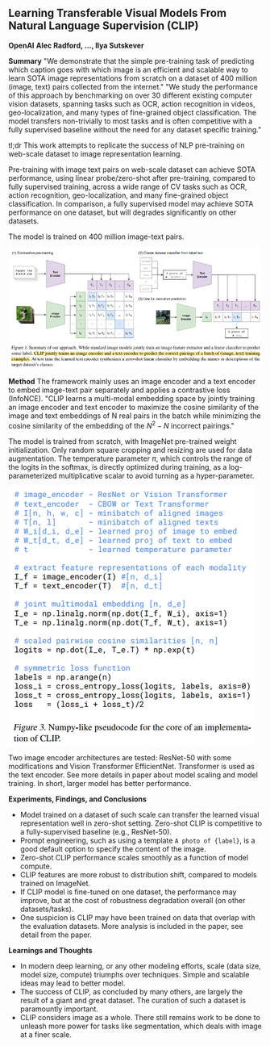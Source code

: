## Learning Transferable Visual Models From Natural Language Supervision (CLIP)
**OpenAI**
**Alec Radford, ..., Ilya Sutskever**

**Summary**
"We demonstrate that the simple pre-training task of predicting which caption goes with which image is an efficient and scalable way to learn SOTA image representations from scratch on a dataset of 400 million (image, text) pairs collected from the internet."
"We study the performance of this approach by benchmarking on over 30 different existing computer vision datasets, spanning tasks such as OCR, action recognition in videos, geo-localization, and many types of fine-grained object classification. The model transfers non-trivially to most tasks and is often competitive with a fully supervised baseline without the need for any dataset specific training."

tl;dr
This work attempts to replicate the success of NLP pre-training on web-scale dataset to image representation learning.

Pre-training with image text pairs on web-scale dataset can achieve SOTA performance, using linear probe/zero-shot after pre-training, compared to fully supervised training, across a wide range of CV tasks such as OCR, action recognition, geo-localization, and many fine-grained object classification. In comparison, a fully supervised model may achieve SOTA performance on one dataset, but will degrades significantly on other datasets.

The model is trained on 400 million image-text pairs.

![image](./docs/attachments/CLIP.png)

**Method**
The framework mainly uses an image encoder and a text encoder to embed image-text pair separately and applies a contrastive loss (InfoNCE). "CLIP learns a multi-modal embedding space by jointly training an image encoder and text encoder to maximize the cosine similarity of the image and text embeddings of N real pairs in the batch while minimizing the cosine similarity of the embedding of the $N^2 - N$ incorrect pairings."

The model is trained from scratch, with ImageNet pre-trained weight initialization. Only random square cropping and resizing are used for data augmentation. The temperature parameter $\pi$, which controls the range of the logits in the softmax, is directly optimized during training, as a log-parameterized multiplicative scalar to avoid turning as a hyper-parameter.

![image](./docs/attachments/CLIP_pseudocode.png)

Two image encoder architectures are tested: ResNet-50 with some modifications and Vision Transformer EfficientNet. Transformer is used as the text encoder. See more details in paper about model scaling and model training. In short, larger model has better performance.

**Experiments, Findings, and Conclusions**
* Model trained on a dataset of such scale can transfer the learned visual representation well in zero-shot setting. Zero-shot CLIP is competitive to a fully-supervised baseline (e.g., ResNet-50).
* Prompt engineering, such as using a template `A photo of {label}`, is a good default option to specify the content of the image.
* Zero-shot CLIP performance scales smoothly as a function of model compute.
* CLIP features are more robust to distribution shift, compared to models trained on ImageNet.
* If CLIP model is fine-tuned on one dataset, the performance may improve, but at the cost of robustness degradation overall (on other datasets/tasks).
* One suspicion is CLIP may have been trained on data that overlap with the evaluation datasets. More analysis is included in the paper, see detail from the paper.

**Learnings and Thoughts**
* In modern deep learning, or any other modeling efforts, scale (data size, model size, compute) triumphs over techniques. Simple and scalable ideas may lead to better model.
* The success of CLIP, as concluded by many others, are largely the result of a giant and great dataset. The curation of such a dataset is paramountly important.
* CLIP considers image as a whole. There still remains work to be done to unleash more power for tasks like segmentation, which deals with image at a finer scale.